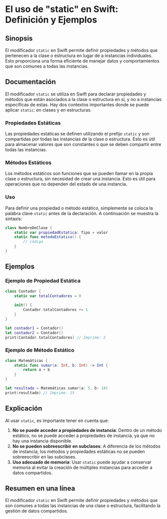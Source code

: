 <!--
Meta Description: # El uso de "static" en Swift: Definición y Ejemplos ## Sinopsis El modificador `static` en Swift permite definir propiedades y métodos que pertenecen...
Meta Keywords: static, que, propiedades, swift, métodos
-->

# El uso de "static" en Swift: Definición y Ejemplos

## Sinopsis
El modificador `static` en Swift permite definir propiedades y métodos que pertenecen a la clase o estructura en lugar de a instancias individuales. Esto proporciona una forma eficiente de manejar datos y comportamientos que son comunes a todas las instancias.

## Documentación
El modificador `static` se utiliza en Swift para declarar propiedades y métodos que están asociados a la clase o estructura en sí, y no a instancias específicas de estas. Hay dos contextos importantes donde se puede aplicar `static`: en clases y en estructuras.

### Propiedades Estáticas
Las propiedades estáticas se definen utilizando el prefijo `static` y son compartidas por todas las instancias de la clase o estructura. Esto es útil para almacenar valores que son constantes o que se deben compartir entre todas las instancias.

### Métodos Estáticos
Los métodos estáticos son funciones que se pueden llamar en la propia clase o estructura, sin necesidad de crear una instancia. Esto es útil para operaciones que no dependen del estado de una instancia.

### Uso
Para definir una propiedad o método estático, simplemente se coloca la palabra clave `static` antes de la declaración. A continuación se muestra la sintaxis:

```swift
class NombreDeClase {
    static var propiedadEstatica: Tipo = valor
    static func metodoEstatico() {
        // código
    }
}
```

## Ejemplos

### Ejemplo de Propiedad Estática
```swift
class Contador {
    static var totalContadores = 0
    
    init() {
        Contador.totalContadores += 1
    }
}

let contador1 = Contador()
let contador2 = Contador()
print(Contador.totalContadores) // Imprime: 2
```

### Ejemplo de Método Estático
```swift
class Matemáticas {
    static func sumar(a: Int, b: Int) -> Int {
        return a + b
    }
}

let resultado = Matemáticas.sumar(a: 5, b: 10)
print(resultado) // Imprime: 15
```

## Explicación
Al usar `static`, es importante tener en cuenta que:

1. **No se puede acceder a propiedades de instancia**: Dentro de un método estático, no se puede acceder a propiedades de instancia, ya que no hay una instancia disponible.
2. **No se pueden sobreescribir en subclases**: A diferencia de los métodos de instancia, los métodos y propiedades estáticas no se pueden sobreescribir en las subclases.
3. **Uso adecuado de memoria**: Usar `static` puede ayudar a conservar memoria al evitar la creación de múltiples instancias para acceder a datos compartidos.

## Resumen en una línea
El modificador `static` en Swift permite definir propiedades y métodos que son comunes a todas las instancias de una clase o estructura, facilitando la gestión de datos compartidos.